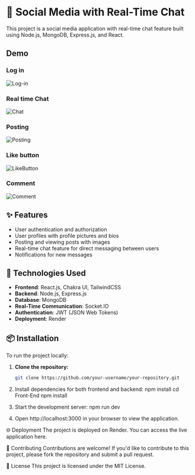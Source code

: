 # 🌟 Social Media with Real-Time Chat

This project is a social media application with real-time chat feature built using Node.js, MongoDB, Express.js, and React.

## Demo

### Log in
![Log-in](https://i.giphy.com/media/v1.Y2lkPTc5MGI3NjExajMwNzZvNnNkZTJ2aXRmbzB4czNnamprejFjNTl1ZG8zemljZGJuYyZlcD12MV9pbnRlcm5hbF9naWZfYnlfaWQmY3Q9Zw/pKF3Jg5zuBGd21JWxY/giphy.gif)

### Real time Chat
![Chat](https://i.giphy.com/media/v1.Y2lkPTc5MGI3NjExemFmbTd3Z3Fxam44Z21tNG5nYnhjMmZueDl1Z3JpMHhwYjk1NXpyNSZlcD12MV9pbnRlcm5hbF9naWZfYnlfaWQmY3Q9Zw/Yf9PMwGynbaAmagFR8/giphy.gif)

### Posting
![Posting](https://i.giphy.com/media/v1.Y2lkPTc5MGI3NjExaGRnNmdsMnd6OTN4cThvbHFya3lpNG12Y2RrazFxZHJsMWQyNWJ5dSZlcD12MV9pbnRlcm5hbF9naWZfYnlfaWQmY3Q9Zw/yxIeuKAB0mzHbvXwQk/giphy.gif)

### Like button
![LikeButton](https://i.giphy.com/media/v1.Y2lkPTc5MGI3NjExNXl2Y3hldno0cDl6ejJsZXhmN3Zvd2x0ZG42ZWdxZGsxYzg3bzdmcSZlcD12MV9pbnRlcm5hbF9naWZfYnlfaWQmY3Q9Zw/apcQqnrZs8rrlXipcS/giphy.gif)

### Comment
![Comment](https://i.giphy.com/media/v1.Y2lkPTc5MGI3NjExcnFmMWI5bTNlODVnb3g2Zzdkenl0ZzE4cHVrOWs0NWZwMGI2OWhvbiZlcD12MV9pbnRlcm5hbF9naWZfYnlfaWQmY3Q9Zw/hwGLV7IVhyDH2YbOuG/giphy.gif)

## ✨ Features

- User authentication and authorization
- User profiles with profile pictures and bios
- Posting and viewing posts with images
- Real-time chat feature for direct messaging between users
- Notifications for new messages

## 🚀 Technologies Used

- **Frontend**: React.js, Chakra UI, TailwindCSS
- **Backend**: Node.js, Express.js
- **Database**: MongoDB
- **Real-Time Communication**: Socket.IO
- **Authentication**: JWT (JSON Web Tokens)
- **Deployment**: Render

## 📦 Installation

To run the project locally:

1. **Clone the repository:**
   ```bash
   git clone https://github.com/your-username/your-repository.git

2. Install dependencies for both frontend and backend:
npm install
cd Front-End
npm install

3. Start the development server:
npm run dev

4. Open http://localhost:3000 in your browser to view the application.

🌐 Deployment
The project is deployed on Render. You can access the live application here.

🤝 Contributing
Contributions are welcome! If you'd like to contribute to this project, please fork the repository and submit a pull request.

📄 License
This project is licensed under the MIT License.

